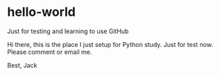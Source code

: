 # hello-world
Just for testing and learning to use GitHub

Hi there, this is the place I just setup for Python study. Just for test now.
Please comment or email me.

Best,
Jack

